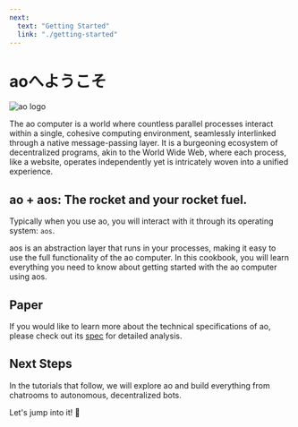 ```yaml
---
next:
  text: "Getting Started"
  link: "./getting-started"
---
```


<!-- # Welcome to ao -->

# aoへようこそ

![ao logo](/ao-logo-grey.svg)

The ao computer is a world where countless parallel processes interact within a single, cohesive computing environment, seamlessly interlinked through a native message-passing layer. It is a burgeoning ecosystem of decentralized programs, akin to the World Wide Web, where each process, like a website, operates independently yet is intricately woven into a unified experience.

## ao + aos: The rocket and your rocket fuel.

Typically when you use ao, you will interact with it through its operating system: `aos`.

aos is an abstraction layer that runs in your processes, making it easy to use the full functionality of the ao computer. In this cookbook, you will learn everything you need to know about getting started with the ao computer using aos.

## Paper

If you would like to learn more about the technical specifications of ao, please check out its [spec](https://ao.g8way.io/#/read) for detailed analysis.

## Next Steps

In the tutorials that follow, we will explore ao and build everything from chatrooms to autonomous, decentralized bots.

Let's jump into it! 🚀
